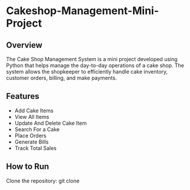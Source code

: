 # Cakeshop-Management-Mini-Project
## Overview 
The Cake Shop Management System is a mini project developed using Python that helps manage the day-to-day operations of a cake shop. The system allows the shopkeeper to efficiently handle cake inventory, customer orders, billing, and make payments.  
## Features
- Add Cake Items
- View All Items
- Update And Delete Cake Item
- Search For a Cake
- Place Orders
- Generate Bills
- Track Total Sales
## How to Run
 Clone the repository: git clone 
